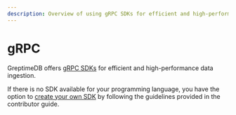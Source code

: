 ```yaml
---
description: Overview of using gRPC SDKs for efficient and high-performance data ingestion in GreptimeDB.
---
```


# gRPC

GreptimeDB offers [gRPC SDKs](/user-guide/ingest-data/for-iot/grpc-sdks/overview.md) for efficient and high-performance data ingestion.

If there is no SDK available for your programming language, you have the option to [create your own SDK](/contributor-guide/how-to/how-to-write-sdk.md) by following the guidelines provided in the contributor guide.
